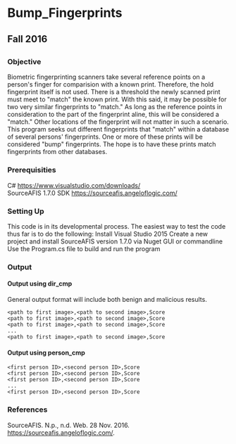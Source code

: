 # Bump_Fingerprints

## Fall 2016
##

### Objective

Biometric fingerprinting scanners take several reference points on a person's finger for comparision with a known print. Therefore, the hold fingerprint itself is not used. There is a threshold the newly scanned print must meet to "match" the known print. With this said, it may be possible for two very similar fingerprints to "match." As long as the reference points in consideration to the part of the fingerprint aline, this will be considered a "match." Other locations of the fingerprint will not matter in such a scenario. This program seeks out different fingerprints that "match" within a database of several persons' fingerprints. One or more of these prints will be considered "bump" fingerprints. The hope is to have these prints match fingerprints from other databases.

### Prerequisities

C# <https://www.visualstudio.com/downloads/>  
SourceAFIS 1.7.0 SDK <https://sourceafis.angeloflogic.com/>

### Setting Up

This code is in its developmental process. The easiest way to test the code thus far is to do the following:
Install Visual Studio 2015
Create a new project and install SourceAFIS version 1.7.0 via Nuget GUI or commandline
Use the Program.cs file to build and run the program

### Output
  
#### Output using dir_cmp 
General output format will include both benign and malicious results.
```
<path to first image>,<path to second image>,Score
<path to first image>,<path to second image>,Score
<path to first image>,<path to second image>,Score
...
<path to first image>,<path to second image>,Score
```
  
#### Output using person_cmp  
```
<first person ID>,<second person ID>,Score
<first person ID>,<second person ID>,Score
<first person ID>,<second person ID>,Score
...
<first person ID>,<second person ID>,Score
```
  
### References
SourceAFIS. N.p., n.d. Web. 28 Nov. 2016.  
<https://sourceafis.angeloflogic.com/>.
